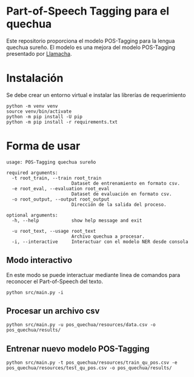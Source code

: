 

# Part-of-Speech Tagging para el quechua

Este repositorio proporciona el modelo POS-Tagging para la lengua quechua sureño. El modelo es una mejora del modelo POS-Tagging presentado por [Llamacha](https://aclanthology.org/2022.deeplo-1.1/). 

# Instalación


Se debe crear un entorno virtual e instalar las librerías de requerimiento
```
python -m venv venv
source venv/bin/activate
python -m pip install -U pip
python -m pip install -r requirements.txt
```

# Forma de usar

```
usage: POS-Tagging quechua sureño

required arguments:
  -t root_train, --train root_train
                        Dataset de entrenamiento en formato csv.
  -e root_eval, --evaluation root_eval
                        Dataset de evaluación en formato csv.
  -o root_output, --output root_output
                        Dirección de la salida del proceso.

optional arguments:
  -h, --help            show help message and exit

  -u root_text, --usage root_text
                        Archivo quechua a procesar.
  -i, --interactive     Interactuar con el modelo NER desde consola
```

## Modo interactivo

En este modo se puede interactuar mediante linea de comandos para reconocer el Part-of-Speech del texto.

```
python src/main.py -i
```

## Procesar un archivo csv


```
python src/main.py -u pos_quechua/resources/data.csv -o pos_quechua/results/
```

## Entrenar nuevo modelo POS-Tagging

```
python src/main.py -t pos_quechua/resources/train_qu_pos.csv -e pos_quechua/resources/test_qu_pos.csv -o pos_quechua/results/
```
